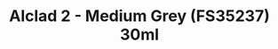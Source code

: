---
layout: product
title: "Alclad 2 - Medium Grey (FS35237) 30ml"
price: "TBA" 
desc: "Metalizer boja"
img_path: "/assets/img/ALCE631.webp"
brand: "N/A"
available: false
special_offer: false
new: false
soon: false
cat: "040000"
subcat: "040300"
subsubcat: "0N/A"
sifra: "ALCE631"
popular: false
spec: false
---